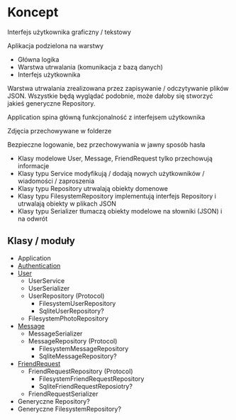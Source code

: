 # Koncept
Interfejs użytkownika graficzny / tekstowy

Aplikacja podzielona na warstwy
* Główna logika
* Warstwa utrwalania (komunikacja z bazą danych)
* Interfejs użytkownika

Warstwa utrwalania zrealizowana przez zapisywanie / odczytywanie plików JSON.
Wszystkie będą wyglądać podobnie, może dałoby się stworzyć jakieś generyczne Repository.

Application spina główną funkcjonalność z interfejsem użytkownika

Zdjęcia przechowywane w folderze

Bezpieczne logowanie, bez przechowywania w jawny sposób hasła

* Klasy modelowe User, Message, FriendRequest tylko przechowują informacje
* Klasy typu Service modyfikują / dodają nowych użytkowników / wiadomości / zaproszenia
* Klasy typu Repository utrwalają obiekty domenowe
* Klasy typu FilesystemRepository implementują interfejs Repository i utrwalają obiekty w plikach JSON
* Klasy typu Serializer tłumaczą obiekty modelowe na słowniki (JSON) i na odwrót

## Klasy / moduły
* Application
* [Authentication](authentication.md)
* [User](user.md)
  * UserService
  * UserSerializer
  * UserRepository (Protocol)
    * FilesystemUserRepository
    * SqliteUserRepository?
  * FilesystemPhotoRepository
* [Message](message.md)
  * MessageSerializer
  * MessageRepository (Protocol)
    * FilesystemMessageRepository 
    * SqliteMessageRepository?
* [FriendRequest](friend-request.md)
  * FriendRequestRepository (Protocol)
    * FilesystemFriendRequestRepository
    * SqliteFriendRequestReposiotry?
  * FriendRequestSerializer
* Generyczne Repository?
* Generyczne FilesystemRepository?

